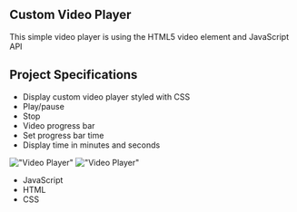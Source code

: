 ## Custom Video Player

This simple video player is using the HTML5 video element and JavaScript API

## Project Specifications

- Display custom video player styled with CSS
- Play/pause
- Stop
- Video progress bar
- Set progress bar time
- Display time in minutes and seconds

!["Video Player"](https://raw.githubusercontent.com/yuzhakova/video-player.png)
!["Video Player"](https://raw.githubusercontent.com/yuzhakova/video-playing.png)


- JavaScript
- HTML
- CSS
